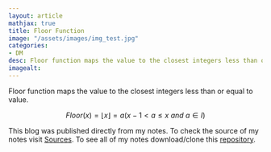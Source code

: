 ```yaml
---
layout: article
mathjax: true
title: Floor Function
image: "/assets/images/img_test.jpg"
categories:
- DM
desc: Floor function maps the value to the closest integers less than or equal to value. 
imagealt: 
---
```


Floor function maps the value to the closest integers less than or equal to value.

$$Floor(x) = \lfloor x \rfloor = a (x-1 < a \leq x\ and\ a \in I)$$


































































































































































































































































































































































This blog was published directly from my notes.
To check the source of my notes visit [Sources](sources.html).
To see all of my notes download/clone this [repository](https://github.com/bovem/CS).